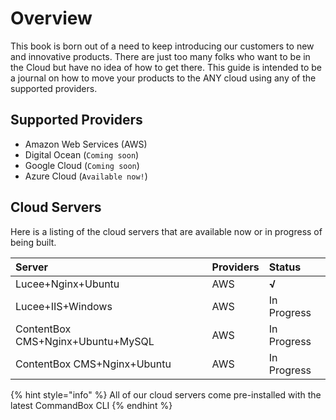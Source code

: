 # Overview

This book is born out of a need to keep introducing our customers to new and innovative products. There are just too many folks who want to be in the Cloud but have no idea of how to get there.  This guide is intended to be a journal on how to move your products to the ANY cloud using any of the supported providers.

## Supported Providers

* Amazon Web Services \(AWS\)
* Digital Ocean \(`Coming soon`\)
* Google Cloud \(`Coming soon`\)
* Azure Cloud \(`Available now!`\)

## Cloud Servers

Here is a listing of the cloud servers that are available now or in progress of being built.

| Server | Providers | Status |
| :--- | :--- | :--- |
| Lucee+Nginx+Ubuntu | AWS | **√** |
| Lucee+IIS+Windows | AWS | In Progress |
| ContentBox CMS+Nginx+Ubuntu+MySQL | AWS | In Progress |
| ContentBox CMS+Nginx+Ubuntu | AWS | In Progress |

{% hint style="info" %}
All of our cloud servers come pre-installed with the latest CommandBox CLI
{% endhint %}


